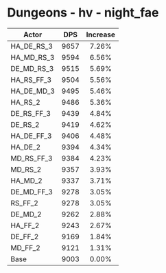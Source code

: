 # Dungeons - hv - night_fae
| Actor | DPS | Increase |
|---|:---:|:---:|
|HA_DE_RS_3|9657|7.26%|
|HA_MD_RS_3|9594|6.56%|
|DE_MD_RS_3|9515|5.69%|
|HA_RS_FF_3|9504|5.56%|
|HA_DE_MD_3|9495|5.46%|
|HA_RS_2|9486|5.36%|
|DE_RS_FF_3|9439|4.84%|
|DE_RS_2|9419|4.62%|
|HA_DE_FF_3|9406|4.48%|
|HA_DE_2|9394|4.34%|
|MD_RS_FF_3|9384|4.23%|
|MD_RS_2|9357|3.93%|
|HA_MD_2|9337|3.71%|
|DE_MD_FF_3|9278|3.05%|
|RS_FF_2|9278|3.05%|
|DE_MD_2|9262|2.88%|
|HA_FF_2|9243|2.67%|
|DE_FF_2|9169|1.84%|
|MD_FF_2|9121|1.31%|
|Base|9003|0.00%|
